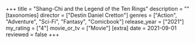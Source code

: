 +++
title = "Shang-Chi and the Legend of the Ten Rings"
description = ""
[taxonomies]
director = ["Destin Daniel Cretton"] 
genres = ["Action", "Adventure", "Sci-Fi", "Fantasy", "Comicbook"]
release_year = ["2021"]
my_rating = ["4"]
movie_or_tv = ["Movie"]
[extra]
date = 2021-09-01
reviewed = false
+++
